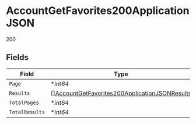 # AccountGetFavorites200ApplicationJSON

200


## Fields

| Field                                                                                                                     | Type                                                                                                                      | Required                                                                                                                  | Description                                                                                                               | Example                                                                                                                   |
| ------------------------------------------------------------------------------------------------------------------------- | ------------------------------------------------------------------------------------------------------------------------- | ------------------------------------------------------------------------------------------------------------------------- | ------------------------------------------------------------------------------------------------------------------------- | ------------------------------------------------------------------------------------------------------------------------- |
| `Page`                                                                                                                    | **int64*                                                                                                                  | :heavy_minus_sign:                                                                                                        | N/A                                                                                                                       | 1                                                                                                                         |
| `Results`                                                                                                                 | [][AccountGetFavorites200ApplicationJSONResults](../../models/operations/accountgetfavorites200applicationjsonresults.md) | :heavy_minus_sign:                                                                                                        | N/A                                                                                                                       |                                                                                                                           |
| `TotalPages`                                                                                                              | **int64*                                                                                                                  | :heavy_minus_sign:                                                                                                        | N/A                                                                                                                       | 4                                                                                                                         |
| `TotalResults`                                                                                                            | **int64*                                                                                                                  | :heavy_minus_sign:                                                                                                        | N/A                                                                                                                       | 80                                                                                                                        |